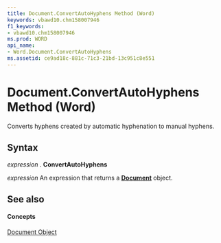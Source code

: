 ```yaml
---
title: Document.ConvertAutoHyphens Method (Word)
keywords: vbawd10.chm158007946
f1_keywords:
- vbawd10.chm158007946
ms.prod: WORD
api_name:
- Word.Document.ConvertAutoHyphens
ms.assetid: ce9ad18c-881c-71c3-21bd-13c951c8e551
---
```



# Document.ConvertAutoHyphens Method (Word)

Converts hyphens created by automatic hyphenation to manual hyphens.


## Syntax

 _expression_ . **ConvertAutoHyphens**

 _expression_ An expression that returns a **[Document](document-object-word.md)** object.


## See also


#### Concepts


[Document Object](document-object-word.md)


